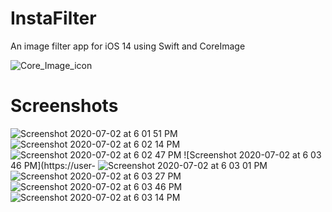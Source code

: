 # InstaFilter
An image filter app for iOS 14  using Swift and CoreImage 

![Core_Image_icon](https://user-images.githubusercontent.com/51410810/86364902-698a2980-bc96-11ea-9673-6dd73d43b987.png)



# Screenshots

![Screenshot 2020-07-02 at 6 01 51 PM](https://user-images.githubusercontent.com/51410810/86364486-dbae3e80-bc95-11ea-867f-b764f5370947.png)
![Screenshot 2020-07-02 at 6 02 14 PM](https://user-images.githubusercontent.com/51410810/86364494-df41c580-bc95-11ea-8ac0-b2e9e0120112.png)
![Screenshot 2020-07-02 at 6 02 47 PM](https://user-images.githubusercontent.com/51410810/86364513-e49f1000-bc95-11ea-8b4b-3363f07f0652.png)
![Screenshot 2020-07-02 at 6 03 46 PM](https://user-
![Screenshot 2020-07-02 at 6 03 01 PM](https://user-images.githubusercontent.com/51410810/86364542-ee287800-bc95-11ea-8d89-6cc740f3e1db.png)
![Screenshot 2020-07-02 at 6 03 27 PM](https://user-images.githubusercontent.com/51410810/86364552-f1bbff00-bc95-11ea-82d5-25900fa28b32.png)
![Screenshot 2020-07-02 at 6 03 46 PM](https://user-images.githubusercontent.com/51410810/86364559-f41e5900-bc95-11ea-9ae2-5178d23cd5e0.png)
![Screenshot 2020-07-02 at 6 03 14 PM](https://user-images.githubusercontent.com/51410810/86364569-f5e81c80-bc95-11ea-9958-7f5d44eae929.png)



